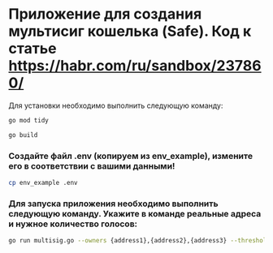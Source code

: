# Приложение для создания мультисиг кошелька (Safe). Код к статье https://habr.com/ru/sandbox/237860/
Для установки необходимо выполнить следующую команду:

```bash
go mod tidy
```

```bash
go build
```

### Cоздайте файл .env (копируем из env_example), измените его в соответствии с вашими данными!

```bash
cp env_example .env
```

### Для запуска приложения необходимо выполнить следующую команду. Укажите в команде реальные адреса и нужное количество голосов:

```bash
go run multisig.go --owners {address1},{address2},{address3} --threshold 2
```